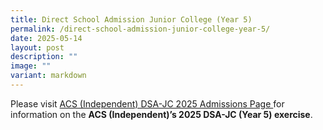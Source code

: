 ```yaml
---
title: Direct School Admission Junior College (Year 5)
permalink: /direct-school-admission-junior-college-year-5/
date: 2025-05-14
layout: post
description: ""
image: ""
variant: markdown
---
```

<p>
  Please visit 
  <a rel="noopener noreferrer nofollow" target="_blank" href="https://www.acsindep.moe.edu.sg/admissions/dsa-year-5/">
    ACS (Independent) DSA-JC 2025 Admissions Page
  </a> 
  for information on the 
  <strong>ACS (Independent)’s 2025 DSA-JC (Year 5) exercise</strong>.
</p>
